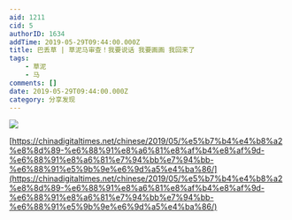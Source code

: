 ```yaml
---
aid: 1211
cid: 5
authorID: 1634
addTime: 2019-05-29T09:44:00.000Z
title: 巴丢草 | 草泥马审查！我要说话 我要画画 我回来了
tags:
    - 草泥
    - 马
comments: []
date: 2019-05-29T09:44:00.000Z
category: 分享发现
---
```


![](https://pbs.twimg.com/media/D7pGlyRVUAEkEa4.jpg)

[https://chinadigitaltimes.net/chinese/2019/05/%e5%b7%b4%e4%b8%a2%e8%8d%89-%e6%88%91%e8%a6%81%e8%af%b4%e8%af%9d-%e6%88%91%e8%a6%81%e7%94%bb%e7%94%bb-%e6%88%91%e5%9b%9e%e6%9d%a5%e4%ba%86/](https://chinadigitaltimes.net/chinese/2019/05/%e5%b7%b4%e4%b8%a2%e8%8d%89-%e6%88%91%e8%a6%81%e8%af%b4%e8%af%9d-%e6%88%91%e8%a6%81%e7%94%bb%e7%94%bb-%e6%88%91%e5%9b%9e%e6%9d%a5%e4%ba%86/)
